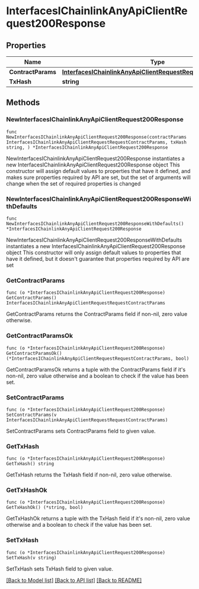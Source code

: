 # InterfacesIChainlinkAnyApiClientRequest200Response

## Properties

Name | Type | Description | Notes
------------ | ------------- | ------------- | -------------
**ContractParams** | [**InterfacesIChainlinkAnyApiClientRequestRequestContractParams**](InterfacesIChainlinkAnyApiClientRequestRequestContractParams.md) |  | 
**TxHash** | **string** |  | 

## Methods

### NewInterfacesIChainlinkAnyApiClientRequest200Response

`func NewInterfacesIChainlinkAnyApiClientRequest200Response(contractParams InterfacesIChainlinkAnyApiClientRequestRequestContractParams, txHash string, ) *InterfacesIChainlinkAnyApiClientRequest200Response`

NewInterfacesIChainlinkAnyApiClientRequest200Response instantiates a new InterfacesIChainlinkAnyApiClientRequest200Response object
This constructor will assign default values to properties that have it defined,
and makes sure properties required by API are set, but the set of arguments
will change when the set of required properties is changed

### NewInterfacesIChainlinkAnyApiClientRequest200ResponseWithDefaults

`func NewInterfacesIChainlinkAnyApiClientRequest200ResponseWithDefaults() *InterfacesIChainlinkAnyApiClientRequest200Response`

NewInterfacesIChainlinkAnyApiClientRequest200ResponseWithDefaults instantiates a new InterfacesIChainlinkAnyApiClientRequest200Response object
This constructor will only assign default values to properties that have it defined,
but it doesn't guarantee that properties required by API are set

### GetContractParams

`func (o *InterfacesIChainlinkAnyApiClientRequest200Response) GetContractParams() InterfacesIChainlinkAnyApiClientRequestRequestContractParams`

GetContractParams returns the ContractParams field if non-nil, zero value otherwise.

### GetContractParamsOk

`func (o *InterfacesIChainlinkAnyApiClientRequest200Response) GetContractParamsOk() (*InterfacesIChainlinkAnyApiClientRequestRequestContractParams, bool)`

GetContractParamsOk returns a tuple with the ContractParams field if it's non-nil, zero value otherwise
and a boolean to check if the value has been set.

### SetContractParams

`func (o *InterfacesIChainlinkAnyApiClientRequest200Response) SetContractParams(v InterfacesIChainlinkAnyApiClientRequestRequestContractParams)`

SetContractParams sets ContractParams field to given value.


### GetTxHash

`func (o *InterfacesIChainlinkAnyApiClientRequest200Response) GetTxHash() string`

GetTxHash returns the TxHash field if non-nil, zero value otherwise.

### GetTxHashOk

`func (o *InterfacesIChainlinkAnyApiClientRequest200Response) GetTxHashOk() (*string, bool)`

GetTxHashOk returns a tuple with the TxHash field if it's non-nil, zero value otherwise
and a boolean to check if the value has been set.

### SetTxHash

`func (o *InterfacesIChainlinkAnyApiClientRequest200Response) SetTxHash(v string)`

SetTxHash sets TxHash field to given value.



[[Back to Model list]](../README.md#documentation-for-models) [[Back to API list]](../README.md#documentation-for-api-endpoints) [[Back to README]](../README.md)


